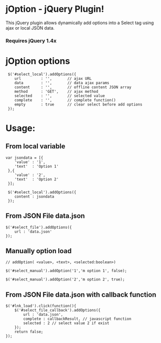 # jOption - jQuery Plugin!

This jQuery plugin allows dynamically add options into a Select tag using ajax or local JSON data.

### Requires jQuery 1.4x

# jOption options

     $('#select_local').addOptions({
        url         : '',       // ajax URL
        data        : '',       // data ajax params
        content     : '',       // offline content JSON array
        method      : 'GET',    // ajax method
        selected    : '',       // selected value
        complete    : '',       // complete function()
        empty       : true      // clear select before add options
     });


# Usage:
## From local variable

    var jsondata = [{
        'value' : '1',
        'text'  : 'Option 1'
     },{
        'value' : '2',
        'text'  : 'Option 2'
     }];

     $('#select_local').addOptions({
        content : jsondata
     });


## From JSON File data.json

    $('#select_file').addOptions({
        url : 'data.json'
    });


## Manually option load

    // addOption( <value>, <text>, <selected:boolean>)

    $('#select_manual').addOption('1','m option 1', false);

    $('#select_manual').addOption('2','m option 2', true);


## From JSON File data.json with callback function

    $('#lnk_load').click(function(){
        $('#select_file_callback').addOptions({
            url : 'data.json',
            complete : callbackResult, // javascript function
            selected : 2 // select value 2 if exist
        });
        return false;
    });